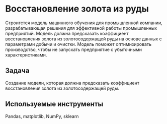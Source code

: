# Восстановление золота из руды
Строитстся модель машинного обучения для промышленной компании, разрабатывающая решения для эффективной работы промышленных предприятий. Модель должна предсказать коэффициент восстановления золота из золотосодержащей руды на основе данных с параметрами добычи и очистки. Модель поможет оптимизировать производство, чтобы не запускать предприятие с убыточными характеристиками.
## Задача
Создание модели, которая должна предсказать коэффициент восстановления золота из золотосодержащей руды.
## Используемые инструменты
Pandas, matplotlib, NumPy, sklearn
